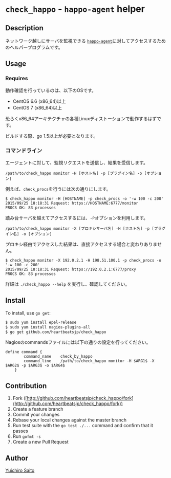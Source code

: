 # `check_happo` - `happo-agent` helper

## Description

ネットワーク越しにサーバを監視できる [`happo-agent`](https://github.com/heartbeatsjp/happo-agent)に対してアクセスするためのヘルパープログラムです。


## Usage

### Requires

動作確認を行っているのは、以下のOSです。

- CentOS 6.6 (x86_64)以上
- CentOS 7 (x86_64)以上

恐らくx86_64アーキテクチャの各種Linuxディストーションで動作するはずです。

ビルドする際、go 1.5以上が必要となります。

### コマンドライン

エージェントに対して、監視リクエストを送信し、結果を受信します。

```
/path/to/check_happo monitor -H [ホスト名] -p [プラグイン名] -o [オプション]
```

例えば、`check_procs`を行うには次の通りにします。

```
$ check_happo monitor -H [HOSTNAME] -p check_procs -o '-w 100 -c 200'
2015/09/25 18:18:31 Request: https://HOSTNAME:6777/monitor
PROCS OK: 83 processes
```

踏み台サーバを越えてアクセスするには、`-P`オプションを利用します。
```
/path/to/check_happo monitor -X [プロキシサーバ名] -H [ホスト名] -p [プラグイン名] -o [オプション]
```

プロキシ経由でアクセスした結果は、直接アクセスする場合と変わりありません。

```
$ check_happo monitor -X 192.0.2.1 -H 198.51.100.1 -p check_procs -o '-w 100 -c 200'
2015/09/25 18:18:31 Request: https://192.0.2.1:6777/proxy
PROCS OK: 83 processes
```

詳細は `./check_happo --help` を実行し、確認してください。


## Install

To install, use `go get`:

```bash
$ sudo yum install epel-release
$ sudo yum install nagios-plugins-all
$ go get github.com/heartbeatsjp/check_happo
```

Nagiosのcommandsファイルには以下の通りの設定を行ってください。

```
define command {
        command_name    check_by_happo
        command_line    /path/to/check_happo monitor -H $ARG1$ -X $ARG2$ -p $ARG3$ -o $ARG4$
    }
```


## Contribution

1. Fork ([http://github.com/heartbeatsjp/check_happo/fork](http://github.com/heartbeatsjp/check_happo/fork))
1. Create a feature branch
1. Commit your changes
1. Rebase your local changes against the master branch
1. Run test suite with the `go test ./...` command and confirm that it passes
1. Run `gofmt -s`
1. Create a new Pull Request


## Author

[Yuichiro Saito](https://github.com/koemu)
